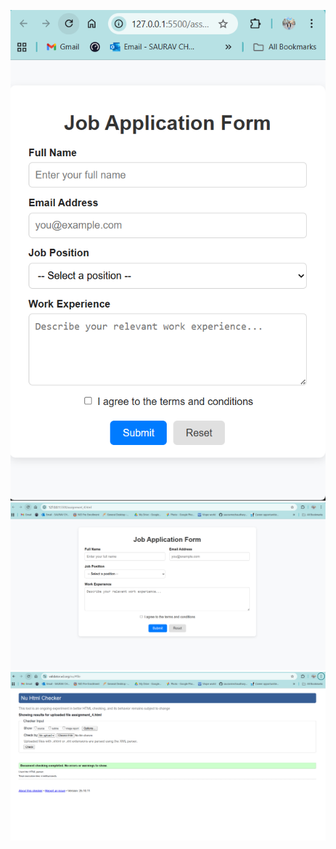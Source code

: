 ![Mobile view](Screenshot/mobile_view.png)
![Desktop view](screenshot/desktop_view.png)
![w3c validation](Screenshot/w3c_validation.png)
